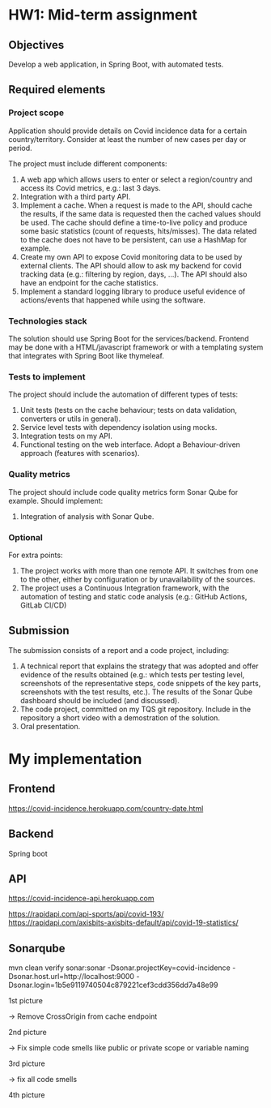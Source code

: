 # HW1: Mid-term assignment

## Objectives

Develop a web application, in Spring Boot, with automated tests.

## Required elements

### Project scope

Application should provide details on Covid incidence data for a certain country/territory. Consider at least the number of new cases per day or period.

The project must include different components:

1. A web app which allows users to enter or select a region/country and access its Covid metrics, e.g.: last 3 days.
2. Integration with a third party API.
3. Implement a cache. When a request is made to the API, should cache the results, if the same data is requested then the cached values should be used. The cache should define a time-to-live policy and produce some basic statistics (count of requests, hits/misses). The data related to the cache does not have to be persistent, can use a HashMap for example.
4. Create my own API to expose Covid monitoring data to be used by external clients. The API should allow to ask my backend for covid tracking data (e.g.: filtering by region, days, ...). The API should also have an endpoint for the cache statistics.
5. Implement a standard logging library to produce useful evidence of actions/events that happened while using the software.

### Technologies stack

The solution should use Spring Boot for the services/backend. Frontend may be done with a HTML/javascript framework or with a templating system that integrates with Spring Boot like thymeleaf.

### Tests to implement

The project should include the automation of different types of tests:

1. Unit tests (tests on the cache behaviour; tests on data validation, converters or utils in general).
2. Service level tests with dependency isolation using mocks.
3. Integration tests on my API.
4. Functional testing on the web interface. Adopt a Behaviour-driven approach (features with scenarios).

### Quality metrics

The project should include code quality metrics form Sonar Qube for example. Should implement:

1. Integration of analysis with Sonar Qube.

### Optional

For extra points:

1. The project works with more than one remote API. It switches from one to the other, either by configuration or by unavailability of the sources.
2. The project uses a Continuous Integration framework, with the automation of testing and static code analysis (e.g.: GitHub Actions, GitLab CI/CD)

## Submission

The submission consists of a report and a code project, including:

1. A technical report that explains the strategy that was adopted and offer evidence of the results obtained (e.g.: which tests per testing level, screenshots of the representative steps, code snippets of the key parts, screenshots with the test results, etc.). The results of the Sonar Qube dashboard should be included (and discussed).
2. The code project, committed on my TQS git repository. Include in the repository a short video with a demostration of the solution.
3. Oral presentation.


# My implementation

## Frontend

https://covid-incidence.herokuapp.com/country-date.html

## Backend

Spring boot

## API

https://covid-incidence-api.herokuapp.com

https://rapidapi.com/api-sports/api/covid-193/
https://rapidapi.com/axisbits-axisbits-default/api/covid-19-statistics/

## Sonarqube

mvn clean verify sonar:sonar -Dsonar.projectKey=covid-incidence -Dsonar.host.url=http://localhost:9000 -Dsonar.login=1b5e9119740504c879221cef3cdd356dd7a48e99

1st picture

-> Remove CrossOrigin from cache endpoint

2nd picture

-> Fix simple code smells like public or private scope or variable naming

3rd picture

-> fix all code smells

4th picture
